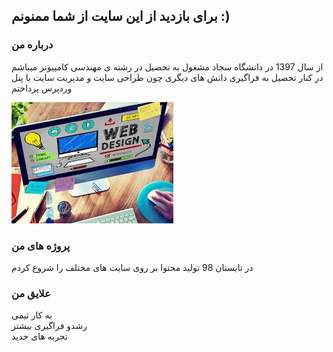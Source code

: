 ## برای بازدید از این سایت از شما ممنونم :)



### درباره من 
از سال 1397 در دانشگاه سجاد مشغول به تحصیل در رشته ی مهندسی کامپیوتر میباشم
 <br>
 در  کنار تحصیل به فراگیری دانش های دیگری چون طراحی سایت و مدیریت سایت با پنل وردپرس پرداختم


<img src="my.png" alt="">



### پروژه های من
در تابستان 98 تولید محتوا بر روی سایت های مختلف را شروع کردم

### علایق من

به کار تیمی 
<br>
رشدو فراگیری بیشتر
<br>
تجربه های جدید

